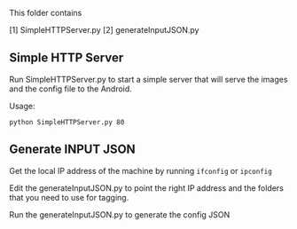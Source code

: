 This folder contains 

[1] SimpleHTTPServer.py
[2] generateInputJSON.py 


## Simple HTTP Server ##
Run SimpleHTTPServer.py to start a simple server that will serve the images and the config file to the Android.

Usage:
```
python SimpleHTTPServer.py 80
```

## Generate INPUT JSON ##
Get the local IP address of the machine by running ```ifconfig``` or ```ipconfig```

Edit the generateInputJSON.py to point the right IP address and the folders that you need to use for tagging.

Run the generateInputJSON.py to generate the config JSON
